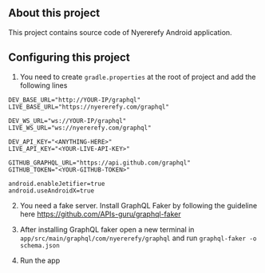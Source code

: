 ## About this project
This project contains source code of Nyererefy Android application.

## Configuring this project
1. You need to create `gradle.properties` at the root of project and add the following lines

```
DEV_BASE_URL="http://YOUR-IP/graphql"
LIVE_BASE_URL="https://nyererefy.com/graphql"

DEV_WS_URL="ws://YOUR-IP/graphql"
LIVE_WS_URL="ws://nyererefy.com/graphql"

DEV_API_KEY="<ANYTHING-HERE>"
LIVE_API_KEY="<YOUR-LIVE-API-KEY>"

GITHUB_GRAPHQL_URL="https://api.github.com/graphql"
GITHUB_TOKEN="<YOUR-GITHUB-TOKEN>"

android.enableJetifier=true
android.useAndroidX=true
```

2. You need a fake server. Install GraphQL Faker by following the guideline here https://github.com/APIs-guru/graphql-faker

3. After installing GraphQL faker open a new terminal in  `app/src/main/graphql/com/nyererefy/graphql` and run
`graphql-faker -o schema.json`

4. Run the app

